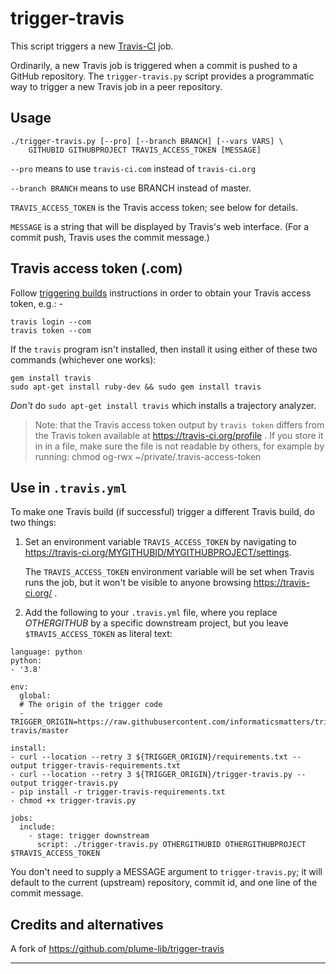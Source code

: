 # trigger-travis

This script triggers a new [Travis-CI] job.

Ordinarily, a new Travis job is triggered when a commit is pushed to a
GitHub repository.  The `trigger-travis.py` script provides a programmatic
way to trigger a new Travis job in a peer repository.

## Usage

    ./trigger-travis.py [--pro] [--branch BRANCH] [--vars VARS] \
        GITHUBID GITHUBPROJECT TRAVIS_ACCESS_TOKEN [MESSAGE]

`--pro` means to use `travis-ci.com` instead of `travis-ci.org`

`--branch BRANCH` means to use BRANCH instead of master.

`TRAVIS_ACCESS_TOKEN` is the Travis access token; see below for details.

`MESSAGE` is a string that will be displayed by Travis's web interface.
(For a commit push, Travis uses the commit message.)

## Travis access token (.com)
Follow [triggering builds] instructions in order to obtain your Travis
access token, e.g.: -

    travis login --com
    travis token --com

If the `travis` program isn't installed, then install it using either of these
two commands (whichever one works):

    gem install travis
    sudo apt-get install ruby-dev && sudo gem install travis

*Don't* do `sudo apt-get install travis` which installs a trajectory analyzer.

>   Note: that the Travis access token output by `travis token` differs from the
    Travis token available at https://travis-ci.org/profile .
    If you store it in in a file, make sure the file is not readable by others,
    for example by running:  chmod og-rwx ~/private/.travis-access-token

## Use in `.travis.yml`
To make one Travis build (if successful) trigger a different Travis build, do two things:

1.  Set an environment variable `TRAVIS_ACCESS_TOKEN` by navigating to
    https://travis-ci.org/MYGITHUBID/MYGITHUBPROJECT/settings.

    The `TRAVIS_ACCESS_TOKEN` environment variable will be set when Travis runs
    the job, but it won't be visible to anyone browsing https://travis-ci.org/ .

2.  Add the following to your `.travis.yml` file, where you replace
    *OTHERGITHUB* by a specific downstream project, but you leave
    `$TRAVIS_ACCESS_TOKEN` as literal text:

```
language: python
python:
- '3.8'

env:
  global:
  # The origin of the trigger code
  - TRIGGER_ORIGIN=https://raw.githubusercontent.com/informaticsmatters/trigger-travis/master

install:
- curl --location --retry 3 ${TRIGGER_ORIGIN}/requirements.txt --output trigger-travis-requirements.txt
- curl --location --retry 3 ${TRIGGER_ORIGIN}/trigger-travis.py --output trigger-travis.py
- pip install -r trigger-travis-requirements.txt
- chmod +x trigger-travis.py

jobs:
  include:
    - stage: trigger downstream
      script: ./trigger-travis.py OTHERGITHUBID OTHERGITHUBPROJECT $TRAVIS_ACCESS_TOKEN
```

You don't need to supply a MESSAGE argument to `trigger-travis.py`; it will
default to the current (upstream) repository, commit id, and one line of
the commit message.

## Credits and alternatives
A fork of https://github.com/plume-lib/trigger-travis

---

[travis-ci]: https://travis-ci.com
[triggering builds]: https://docs.travis-ci.com/user/triggering-builds/
